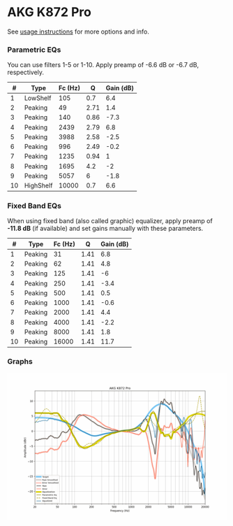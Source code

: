 # AKG K872 Pro
See [usage instructions](https://github.com/jaakkopasanen/AutoEq#usage) for more options and info.

### Parametric EQs
You can use filters 1-5 or 1-10. Apply preamp of -6.6 dB or -6.7 dB, respectively.

|   # | Type      |   Fc (Hz) |    Q |   Gain (dB) |
|-----|-----------|-----------|------|-------------|
|   1 | LowShelf  |       105 | 0.7  |         6.4 |
|   2 | Peaking   |        49 | 2.71 |         1.4 |
|   3 | Peaking   |       140 | 0.86 |        -7.3 |
|   4 | Peaking   |      2439 | 2.79 |         6.8 |
|   5 | Peaking   |      3988 | 2.58 |        -2.5 |
|   6 | Peaking   |       996 | 2.49 |        -0.2 |
|   7 | Peaking   |      1235 | 0.94 |         1   |
|   8 | Peaking   |      1695 | 4.2  |        -2   |
|   9 | Peaking   |      5057 | 6    |        -1.8 |
|  10 | HighShelf |     10000 | 0.7  |         6.6 |

### Fixed Band EQs
When using fixed band (also called graphic) equalizer, apply preamp of **-11.8 dB** (if available) and set gains manually with these parameters.

|   # | Type    |   Fc (Hz) |    Q |   Gain (dB) |
|-----|---------|-----------|------|-------------|
|   1 | Peaking |        31 | 1.41 |         6.8 |
|   2 | Peaking |        62 | 1.41 |         4.8 |
|   3 | Peaking |       125 | 1.41 |        -6   |
|   4 | Peaking |       250 | 1.41 |        -3.4 |
|   5 | Peaking |       500 | 1.41 |         0.5 |
|   6 | Peaking |      1000 | 1.41 |        -0.6 |
|   7 | Peaking |      2000 | 1.41 |         4.4 |
|   8 | Peaking |      4000 | 1.41 |        -2.2 |
|   9 | Peaking |      8000 | 1.41 |         1.8 |
|  10 | Peaking |     16000 | 1.41 |        11.7 |

### Graphs
![](./AKG%20K872%20Pro.png)
